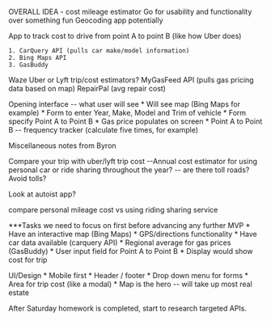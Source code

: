 OVERALL IDEA - cost mileage estimator
Go for usability and functionality over something fun
Geocoding app potentially 

App to track cost to drive from point A to point B (like how Uber does) 

	1. CarQuery API (pulls car make/model information)
	2. Bing Maps API 
	3. GasBuddy


Waze
Uber or Lyft trip/cost estimators?
MyGasFeed API (pulls gas pricing data based on map)
RepairPal (avg repair cost)

Opening interface -- what user will see
	* Will see map (Bing Maps for example)
	* Form to enter Year, Make, Model and Trim of vehicle
	* Form specify Point A to Point B
	* Gas price populates on screen
	* Point A to Point B -- frequency tracker (calculate five times, for example)



Miscellaneous notes from Byron 

Compare your trip with uber/lyft trip cost 
--Annual cost estimator for using personal car or ride sharing throughout the year?
-- are there toll roads? Avoid tolls? 

Look at autoist app?

compare personal mileage cost vs using riding sharing service

***Tasks we need to focus on first before advancing any further
MVP
	* Have an interactive map (Bing Maps)
    * GPS/directions functionality
	* Have car data available (carquery API)
	* Regional average for gas prices (GasBuddy)
	* User input field for Point A to Point B
	* Display would show cost for trip



UI/Design
	* Mobile first
	* Header / footer
	* Drop down menu for forms
	* Area for trip cost (like a modal)
	* Map is the hero -- will take up most real estate

After Saturday homework is completed, start to research targeted APIs. 
